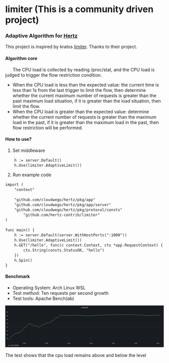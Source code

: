 # limiter (This is a community driven project)

###  Adaptive Algorithm for [Hertz](https://github.com/cloudwego/hertz)

This project is inspired by kratos [limiter](https://github.com/go-kratos/aegis/blob/main/ratelimit/README.md). Thanks to their project.

#### Algorithm core

&nbsp;&nbsp;&nbsp;&nbsp;&nbsp;&nbsp;The CPU load is collected by reading /proc/stat, and the CPU load is judged to trigger the flow restriction condition.
-  When the CPU load is less than the expected value: the current time is less than 1s from the last trigger to limit the flow, then determine whether the current maximum number of requests is greater than the past maximum load situation, if it is greater than the load situation, then limit the flow.
-  When the CPU load is greater than the expected value: determine whether the current number of requests is greater than the maximum load in the past, if it is greater than the maximum load in the past, then flow restriction will be performed.

#### How to use?

1. Set middleware


```
	h := server.Default()
	h.Use(limiter.AdaptiveLimit())
```


2. Run example code


```
import (
	"context"

	"github.com/cloudwego/hertz/pkg/app"
	"github.com/cloudwego/hertz/pkg/app/server"
	"github.com/cloudwego/hertz/pkg/protocol/consts"
        "github.com/hertz-contrib/limiter"
)

func main() {
	h := server.Default(server.WithHostPorts(":1000"))
	h.Use(limiter.AdaptiveLimit())
	h.GET("/hello", func(c context.Context, ctx *app.RequestContext) {
		ctx.String(consts.StatusOK, "hello")
	})
	h.Spin()
}
```
#### Benchmark
- Operating System: Arch Linux WSL
- Test method: Ten requests per second growth
- Test tools:  Apache Bench(ab)

![](https://github.com/LhdDream/limiter/blob/main/img/benchmark.png)

The test shows that the cpu load remains above and below the level
